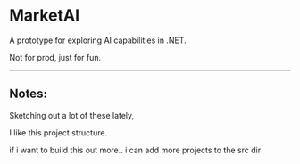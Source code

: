 # MarketAI

A prototype for exploring AI capabilities in .NET.

Not for prod, just for fun. 


---
## Notes:

Sketching out a lot of these lately,

I like this project structure. 

if i want to build this out more.. i can add more projects to the src dir

